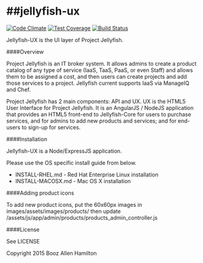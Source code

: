 ##jellyfish-ux
============

[![Code Climate](https://codeclimate.com/repos/54d4fa726956803255002db9/badges/38731195832f7b398c44/gpa.svg)](https://codeclimate.com/repos/54d4fa726956803255002db9/feed)
[![Test Coverage](https://codeclimate.com/repos/54d4fa726956803255002db9/badges/38731195832f7b398c44/coverage.svg)](https://codeclimate.com/repos/54d4fa726956803255002db9/feed)
[![Build Status](https://travis-ci.org/projectjellyfish/ux.svg?branch=master)](https://travis-ci.org/projectjellyfish/ux)

Jellyfish-UX is the UI layer of Project Jellyfish.

####Overview

Project Jellyfish is an IT broker system.  It allows admins to create a product catalog of any type of service (IaaS,
TaaS, PaaS, or even Staff) and allows them to be assigned a cost, and then users can create projects and add those
services to a project.  Jellyfish current supports IaaS via ManageIQ and Chef.

Project Jellyfish has 2 main components: API and UX.  UX is the HTML5 User Interface for Project Jellyfish.  It is an
AngularJS / NodeJS application that provides an HTML5 front-end to Jellyfish-Core for users to purchase services, and
for admins to add new products and services; and for end-users to sign-up for services.

####Installation

Jellyfish-UX is a Node/ExpressJS application.

Please use the OS specific install guide from below.

- INSTALL-RHEL.md - Red Hat Enterprise Linux installation
- INSTALL-MACOSX.md - Mac OS X installation

####Adding product icons

To add new product icons, put the 60x60px images in images/assets/images/products/ then update
/assets/js/app/admin/products/products_admin_controller.js

####License

See LICENSE

Copyright 2015 Booz Allen Hamilton
